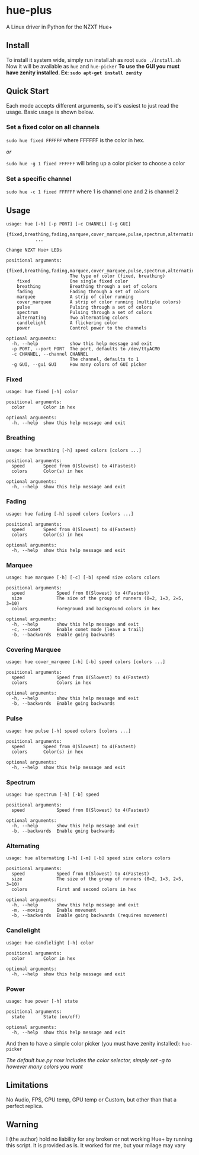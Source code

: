 # hue-plus
A Linux driver in Python for the NZXT Hue+
## Install
To install it system wide, simply run install.sh as root `sudo ./install.sh`
Now it will be available as `hue` and `hue-picker`
**To use the GUI you must have zenity installed. Ex: `sudo apt-get install zenity`**
## Quick Start
Each mode accepts different arguments, so it's easiest to just read the usage.
Basic usage is shown below.
### Set a fixed color on all channels
`sudo hue fixed FFFFFF` where FFFFFF is the color in hex.

*or*

`sudo hue -g 1 fixed FFFFFF` will bring up a color picker to choose a color
### Set a specific channel
`sudo hue -c 1 fixed FFFFFF` where 1 is channel one and 2 is channel 2
## Usage
```
usage: hue [-h] [-p PORT] [-c CHANNEL] [-g GUI]
           {fixed,breathing,fading,marquee,cover_marquee,pulse,spectrum,alternating,candlelight,power}
           ...

Change NZXT Hue+ LEDs

positional arguments:
  {fixed,breathing,fading,marquee,cover_marquee,pulse,spectrum,alternating,candlelight,power}
                        The type of color (fixed, breathing)
    fixed               One single fixed color
    breathing           Breathing through a set of colors
    fading              Fading through a set of colors
    marquee             A strip of color running
    cover_marquee       A strip of color running (multiple colors)
    pulse               Pulsing through a set of colors
    spectrum            Pulsing through a set of colors
    alternating         Two alternating colors
    candlelight         A flickering color
    power               Control power to the channels

optional arguments:
  -h, --help            show this help message and exit
  -p PORT, --port PORT  The port, defaults to /dev/ttyACM0
  -c CHANNEL, --channel CHANNEL
                        The channel, defaults to 1
  -g GUI, --gui GUI     How many colors of GUI picker
```
### Fixed
```
usage: hue fixed [-h] color

positional arguments:
  color       Color in hex

optional arguments:
  -h, --help  show this help message and exit
```
### Breathing
```
usage: hue breathing [-h] speed colors [colors ...]

positional arguments:
  speed       Speed from 0(Slowest) to 4(Fastest)
  colors      Color(s) in hex

optional arguments:
  -h, --help  show this help message and exit
```
### Fading
```
usage: hue fading [-h] speed colors [colors ...]

positional arguments:
  speed       Speed from 0(Slowest) to 4(Fastest)
  colors      Color(s) in hex

optional arguments:
  -h, --help  show this help message and exit
```
### Marquee
```
usage: hue marquee [-h] [-c] [-b] speed size colors colors

positional arguments:
  speed            Speed from 0(Slowest) to 4(Fastest)
  size             The size of the group of runners (0=2, 1=3, 2=5, 3=10)
  colors           Foreground and background colors in hex

optional arguments:
  -h, --help       show this help message and exit
  -c, --comet      Enable comet mode (leave a trail)
  -b, --backwards  Enable going backwards
```
### Covering Marquee
```
usage: hue cover_marquee [-h] [-b] speed colors [colors ...]

positional arguments:
  speed            Speed from 0(Slowest) to 4(Fastest)
  colors           Colors in hex

optional arguments:
  -h, --help       show this help message and exit
  -b, --backwards  Enable going backwards
```
### Pulse
```
usage: hue pulse [-h] speed colors [colors ...]

positional arguments:
  speed       Speed from 0(Slowest) to 4(Fastest)
  colors      Color(s) in hex

optional arguments:
  -h, --help  show this help message and exit
```
### Spectrum
```
usage: hue spectrum [-h] [-b] speed

positional arguments:
  speed            Speed from 0(Slowest) to 4(Fastest)

optional arguments:
  -h, --help       show this help message and exit
  -b, --backwards  Enable going backwards
```
### Alternating
```
usage: hue alternating [-h] [-m] [-b] speed size colors colors

positional arguments:
  speed            Speed from 0(Slowest) to 4(Fastest)
  size             The size of the group of runners (0=2, 1=3, 2=5, 3=10)
  colors           First and second colors in hex

optional arguments:
  -h, --help       show this help message and exit
  -m, --moving     Enable movement
  -b, --backwards  Enable going backwards (requires movement)
```
### Candlelight
```
usage: hue candlelight [-h] color

positional arguments:
  color       Color in hex

optional arguments:
  -h, --help  show this help message and exit
```
### Power
```
usage: hue power [-h] state

positional arguments:
  state       State (on/off)

optional arguments:
  -h, --help  show this help message and exit
```


And then to have a simple color picker (you must have zenity installed):
`hue-picker`

*The default hue.py now includes the color selector, simply set -g to however many colors you want*
## Limitations
No Audio, FPS, CPU temp, GPU temp or Custom, but other than that a perfect replica.

## Warning
  I (the author) hold no liability for any broken or not working Hue+ by running this script. It is provided as is. It worked for me, but your milage may vary
